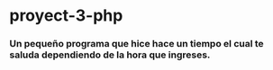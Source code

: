 # proyect-3-php

### Un pequeño programa que hice hace un tiempo el cual te saluda dependiendo de la hora que ingreses.
